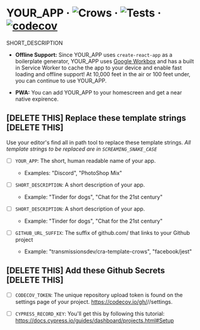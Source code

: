 # YOUR_APP &middot; ![Crows](https://img.shields.io/badge/Made%20with-Crows-black?logo=react&logoColor=white) &middot; ![Tests](https://github.com/GITHUB_URL_SUFFIX/workflows/Tests/badge.svg) &middot; [![codecov](https://codecov.io/gh/GITHUB_URL_SUFFIX/branch/master/graph/badge.svg)](https://codecov.io/gh/GITHUB_URL_SUFFIX)

SHORT_DESCRIPTION

- **Offline Support:** Since YOUR_APP uses `create-react-app` as a boilerplate generator, YOUR_APP uses [Google Workbox](https://developers.google.com/web/tools/workbox) and has a built in Service Worker to cache the app to your device and enable fast loading and offline support! At 10,000 feet in the air or 100 feet under, you can continue to use YOUR_APP.

- **PWA:** You can add YOUR_APP to your homescreen and get a near native expirence.

## [DELETE THIS] Replace these template strings [DELETE THIS]

Use your editor's find all in path tool to replace these template strings.
_All template strings to be replaced are in `SCREAMING_SNAKE_CASE`_

- [ ] `YOUR_APP`: The short, human readable name of your app.

  - Examples: "Discord", "PhotoShop Mix"

- [ ] `SHORT_DESCRIPTION`: A short description of your app.

  - Example: "Tinder for dogs", "Chat for the 21st century"

- [ ] `SHORT_DESCRIPTION`: A short description of your app.

  - Example: "Tinder for dogs", "Chat for the 21st century"

- [ ] `GITHUB_URL_SUFFIX`: The suffix of github.com/ that links to your Github project

  - Example: "transmissionsdev/cra-template-crows", "facebook/jest"

## [DELETE THIS] Add these Github Secrets [DELETE THIS]

- [ ] `CODECOV_TOKEN`: The unique repository upload token is found on the settings page of your project. https://codecov.io/gh/<owner>/<repo>/settings.

- [ ] `CYPRESS_RECORD_KEY`: You'll get this by following this tutorial: https://docs.cypress.io/guides/dashboard/projects.html#Setup
